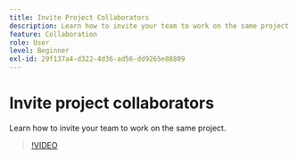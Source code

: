 ```yaml
---
title: Invite Project Collaborators
description: Learn how to invite your team to work on the same project
feature: Collaboration
role: User
level: Beginner
exl-id: 29f137a4-d322-4d36-ad56-dd9265e88809
---
```

# Invite project collaborators

Learn how to invite your team to work on the same project.

>[!VIDEO](https://video.tv.adobe.com/v/3420253?quality=12&learn=on&hidetitle=true)
